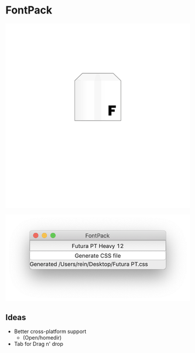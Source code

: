 # FontPack

![](./icon/icon.png)



![](./screenshot.png)



## Ideas
- Better cross-platform support
	- (Open/homedir)
- Tab for Drag n' drop
